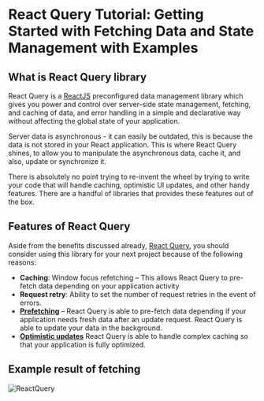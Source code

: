 # React Query Tutorial: Getting Started with Fetching Data and State Management with Examples

## What is React Query library

React Query is a [ReactJS](https://reactjs.org/) preconfigured data management library which gives you power and control over server-side state management, fetching, and caching of data, and error handling in a simple and declarative way without affecting the global state of your application.

Server data is asynchronous - it can easily be outdated, this is because the data is not stored in your React application. This is where React Query shines, to allow you to manipulate the asynchronous data, cache it, and also, update or synchronize it.

There is absolutely no point trying to re-invent the wheel by trying to write your code that will handle caching, optimistic UI updates, and other handy features. There are a handful of libraries that provides these features out of the box.

## Features of React Query

Aside from the benefits discussed already, [React Query](https://tanstack.com/query/v4/?from=reactQueryV3&original=https://react-query-v3.tanstack.com/), you should consider using this library for your next project because of the following reasons:

- **Caching**: Window focus refetching – This allows React Query to pre-fetch data depending on your application activity
- **Request retry**: Ability to set the number of request retries in the event of errors.
- [**Prefetching**](https://react-query.tanstack.com/guides/prefetching) – React Query is able to pre-fetch data depending if your application needs fresh data after an update request. React Query is able to update your data in the background.
- [**Optimistic updates**](https://react-query.tanstack.com/guides/optimistic-updates) React Query is able to handle complex caching so that your application is fully optimized.

## Example result of fetching

![ReactQuery](https://user-images.githubusercontent.com/24845008/185809208-d20479dc-2908-4501-907c-d91e40c14f4b.gif)